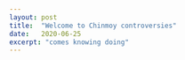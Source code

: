 ```yaml
---
layout: post
title:  "Welcome to Chinmoy controversies"
date:   2020-06-25
excerpt: "comes knowing doing"
---
```

